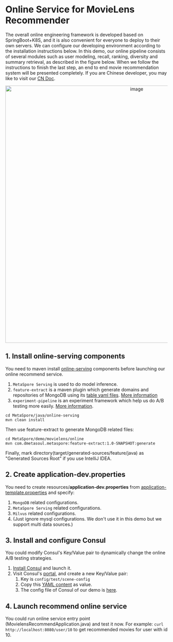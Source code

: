 # Online Service for MovieLens Recommender

The overall online engineering framework is developed based on SpringBoot+K8S, and it is also convenient for everyone to deploy to their own servers. We can configure our developing environment according to the installation instructions below. In this demo, our online pipeline consists of several modules such as user modeling, recall, ranking, diversity and summary retrieval, as described in the figure below. When we follow the instructions to finish the last step, an end to end movie recommendation system will be presented completely. If you are Chinese developer, you may like to visit our [CN Doc](README-CN.md).

<p align="center">
   <img width="800" alt="image" src="https://user-images.githubusercontent.com/7464971/160770284-26bd3885-4d47-4c00-9260-b3dc1aeb4263.png">
</p>

## 1. Install online-serving components
You need to maven install [online-serving](https://github.com/meta-soul/MetaSpore/tree/main/java/online-serving) components 
before launching our online recommend service.
1. `MetaSpore Serving` is used to do model inference.
2. `feature-extract` is a maven plugin which generate domains and repositories of MongoDB using its [table yaml files](https://github.com/meta-soul/MetaSpore/tree/main/demo/movielens/online/src/main/resources/tables). [More information](https://github.com/meta-soul/MetaSpore/blob/main/java/online-serving/feature-extract/README.md)
3. `experiment-pipeline` is an experiment framework which help us do A/B testing more easily. [More information](https://github.com/meta-soul/MetaSpore/blob/main/java/online-serving/experiment-pipeline/README.md).
```
cd MetaSpore/java/online-serving
mvn clean install 
```
Then use feature-extract to generate MongoDB related files:
```
cd MetaSpore/demo/movielens/online
mvn com.dmetasoul.metaspore:feature-extract:1.0-SNAPSHOT:generate
```
Finally, mark directory(target/generated-sources/feature/java) as "Generated Sources Root" if you use IntelliJ IDEA.

## 2. Create application-dev.properties
You need to create resources/**application-dev.properties** from [application-template.properties](https://github.com/meta-soul/MetaSpore/blob/main/demo/movielens/online/src/main/resources/application-template.properties) and specify:
1. `MongoDB` related configurations. 
2. `MetaSpore Serving` related configurations.
3. `Milvus` related configurations.
4. (Just ignore mysql configurations. We don't use it in this demo but we support multi data sources.)

## 3. Install and configure Consul
You could modify Consul's Key/Value pair to dynamically change the online A/B testing strategies.
1. [Install Consul](https://www.consul.io/downloads) and launch it.
2. Visit Consul's [portal](http://localhost:8500/ui/dc1/kv), and create a new Key/Value pair:
   1. Key is `config/test/scene-config`
   2. Copy this [YAML content](https://github.com/meta-soul/MetaSpore/blob/main/demo/movielens/online/src/main/resources/experiment.yaml) as value. 
   3. The config file of Consul of our demo is [here](https://github.com/meta-soul/MetaSpore/blob/main/demo/movielens/online/src/main/resources/bootstrap.yml).

## 4. Launch recommend online service
You could run online service entry point (MovielensRecommendApplication.java) and test it now.
For example: `curl http://localhost:8080/user/10` to get recommended movies for user with id 10.

